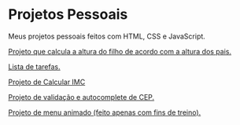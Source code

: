 # Projetos Pessoais
 Meus projetos pessoais feitos com HTML, CSS e JavaScript.

<p><a href="https://matheus-aguiarr.github.io/projetos-pessoais/calculaaltura/index.html" target="_blank">Projeto que calcula a altura do filho de acordo com a altura dos pais.</a></p>
<p><a href="https://matheus-aguiarr.github.io/projetos-pessoais/listadetarefas/todo.html" target="_blank">Lista de tarefas.</a></p>
<p><a href="https://matheus-aguiarr.github.io/projetos-pessoais/calculadoraIMC/index.html" target="_blank">Projeto de Calcular IMC</a></p>
<p><a href="https://matheus-aguiarr.github.io/projetos-pessoais/validacep/index.html" target="_blank">Projeto de validação e autocomplete de CEP.</a></p>
<p><a href="https://matheus-aguiarr.github.io/projetos-pessoais/menu-animado/index.html" target="_blank">Projeto de menu animado (feito apenas com fins de treino).</a></p>